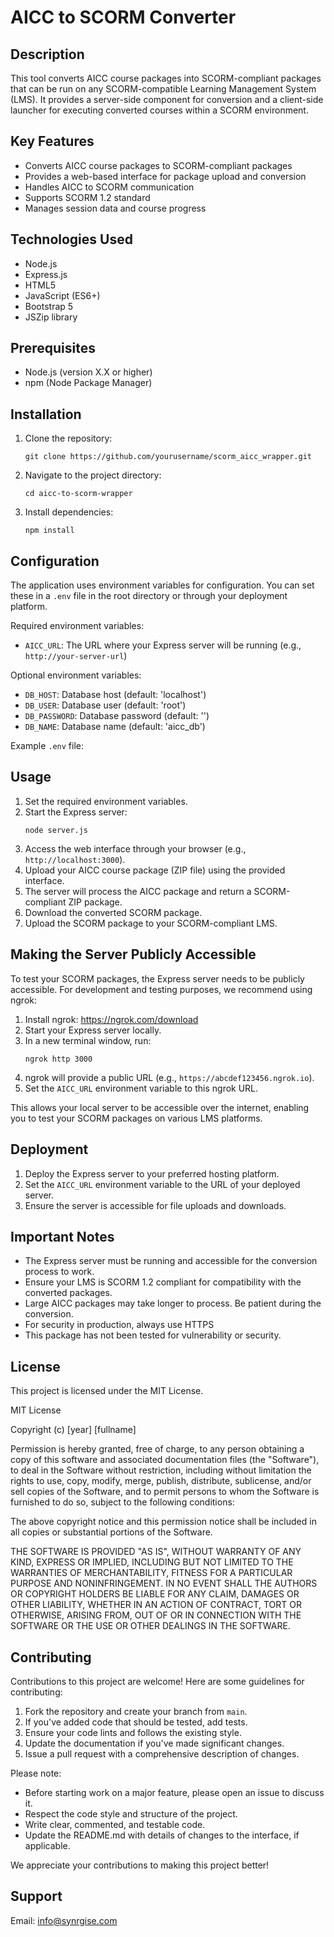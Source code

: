 # AICC to SCORM Converter

## Description
This tool converts AICC course packages into SCORM-compliant packages that can be run on any SCORM-compatible Learning Management System (LMS). It provides a server-side component for conversion and a client-side launcher for executing converted courses within a SCORM environment.

## Key Features
- Converts AICC course packages to SCORM-compliant packages
- Provides a web-based interface for package upload and conversion
- Handles AICC to SCORM communication
- Supports SCORM 1.2 standard
- Manages session data and course progress

## Technologies Used
- Node.js
- Express.js
- HTML5
- JavaScript (ES6+)
- Bootstrap 5
- JSZip library

## Prerequisites
- Node.js (version X.X or higher)
- npm (Node Package Manager)

## Installation
1. Clone the repository:
   ```
   git clone https://github.com/yourusername/scorm_aicc_wrapper.git
   ```
2. Navigate to the project directory:
   ```
   cd aicc-to-scorm-wrapper
   ```
3. Install dependencies:
   ```
   npm install
   ```

## Configuration
The application uses environment variables for configuration. You can set these in a `.env` file in the root directory or through your deployment platform.

Required environment variables:
- `AICC_URL`: The URL where your Express server will be running (e.g., `http://your-server-url`)

Optional environment variables:
- `DB_HOST`: Database host (default: 'localhost')
- `DB_USER`: Database user (default: 'root')
- `DB_PASSWORD`: Database password (default: '')
- `DB_NAME`: Database name (default: 'aicc_db')

Example `.env` file:

## Usage
1. Set the required environment variables.
2. Start the Express server:
   ```
   node server.js
   ```
3. Access the web interface through your browser (e.g., `http://localhost:3000`).
4. Upload your AICC course package (ZIP file) using the provided interface.
5. The server will process the AICC package and return a SCORM-compliant ZIP package.
6. Download the converted SCORM package.
7. Upload the SCORM package to your SCORM-compliant LMS.

## Making the Server Publicly Accessible
To test your SCORM packages, the Express server needs to be publicly accessible. For development and testing purposes, we recommend using ngrok:

1. Install ngrok: https://ngrok.com/download
2. Start your Express server locally.
3. In a new terminal window, run:
   ```
   ngrok http 3000
   ```
4. ngrok will provide a public URL (e.g., `https://abcdef123456.ngrok.io`).
5. Set the `AICC_URL` environment variable to this ngrok URL.

This allows your local server to be accessible over the internet, enabling you to test your SCORM packages on various LMS platforms.

## Deployment
1. Deploy the Express server to your preferred hosting platform.
2. Set the `AICC_URL` environment variable to the URL of your deployed server.
3. Ensure the server is accessible for file uploads and downloads.

## Important Notes
- The Express server must be running and accessible for the conversion process to work.
- Ensure your LMS is SCORM 1.2 compliant for compatibility with the converted packages.
- Large AICC packages may take longer to process. Be patient during the conversion.
- For security in production, always use HTTPS
- This package has not been tested for vulnerability or security.

## License
This project is licensed under the MIT License.

MIT License

Copyright (c) [year] [fullname]

Permission is hereby granted, free of charge, to any person obtaining a copy
of this software and associated documentation files (the "Software"), to deal
in the Software without restriction, including without limitation the rights
to use, copy, modify, merge, publish, distribute, sublicense, and/or sell
copies of the Software, and to permit persons to whom the Software is
furnished to do so, subject to the following conditions:

The above copyright notice and this permission notice shall be included in all
copies or substantial portions of the Software.

THE SOFTWARE IS PROVIDED "AS IS", WITHOUT WARRANTY OF ANY KIND, EXPRESS OR
IMPLIED, INCLUDING BUT NOT LIMITED TO THE WARRANTIES OF MERCHANTABILITY,
FITNESS FOR A PARTICULAR PURPOSE AND NONINFRINGEMENT. IN NO EVENT SHALL THE
AUTHORS OR COPYRIGHT HOLDERS BE LIABLE FOR ANY CLAIM, DAMAGES OR OTHER
LIABILITY, WHETHER IN AN ACTION OF CONTRACT, TORT OR OTHERWISE, ARISING FROM,
OUT OF OR IN CONNECTION WITH THE SOFTWARE OR THE USE OR OTHER DEALINGS IN THE
SOFTWARE.


## Contributing
Contributions to this project are welcome! Here are some guidelines for contributing:

1. Fork the repository and create your branch from `main`.
2. If you've added code that should be tested, add tests.
3. Ensure your code lints and follows the existing style.
4. Update the documentation if you've made significant changes.
5. Issue a pull request with a comprehensive description of changes.

Please note:
- Before starting work on a major feature, please open an issue to discuss it.
- Respect the code style and structure of the project.
- Write clear, commented, and testable code.
- Update the README.md with details of changes to the interface, if applicable.

We appreciate your contributions to making this project better!


## Support
Email: info@synrgise.com
